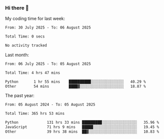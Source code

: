 ### Hi there 👋

My coding time for last week:

<!--START_SECTION:week-->

```txt
From: 30 July 2025 - To: 06 August 2025

Total Time: 0 secs

No activity tracked
```

<!--END_SECTION:week-->

Last month:

<!--START_SECTION:month-->

```txt
From: 06 July 2025 - To: 05 August 2025

Total Time: 4 hrs 47 mins

Python       1 hr 55 mins    ██████████░░░░░░░░░░░░░░░   40.29 %
Other        54 mins         ████▓░░░░░░░░░░░░░░░░░░░░   18.87 %
```

<!--END_SECTION:month-->

The past year:

<!--START_SECTION:year-->

```txt
From: 05 August 2024 - To: 05 August 2025

Total Time: 365 hrs 53 mins

Python             131 hrs 33 mins █████████░░░░░░░░░░░░░░░░   35.96 %
JavaScript         71 hrs 9 mins   █████░░░░░░░░░░░░░░░░░░░░   19.45 %
Other              39 hrs 38 mins  ██▓░░░░░░░░░░░░░░░░░░░░░░   10.83 %
```

<!--END_SECTION:year-->
